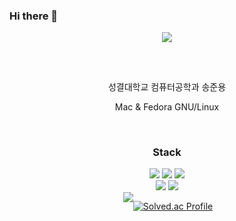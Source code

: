 ### Hi there 👋
<style>
	.img_line {
		display : flex;
		justify-content : center;
		height : auto;
	}
</style>
<div align=center>
	<img src="https://capsule-render.vercel.app/api?type=waving&color=0:111111,100:a82da8&height=300&section=header&text=sssong5252&fontColor=&fontSize=80&animation=waveIn&fontAlignY=38&desc=Junyong's%20GitHub&descAlignY=51&descAlign=62" />

<h2></h2>
<br/>

</div>
<div align="center">
<p> 성결대학교 컴퓨터공학과 송준용 </p>
<p> Mac & Fedora GNU/Linux </p>
</div>

<br/>

<div align="center">
	<h3>Stack</h3>
<img src="https://img.shields.io/badge/c-A8B9CC?style=for-the-badge&logo=c&logoColor=black">
	<img src="https://img.shields.io/badge/python-3776AB?style=for-the-badge&logo=python&logoColor=white">
	<img src="https://img.shields.io/badge/html5-E34F26?style=for-the-badge&logo=html5&logoColor=white">
	<br/>
	<img src="https://img.shields.io/badge/ubuntu-E95420?style=for-the-badge&logo=ubuntu&logoColor=white">
	<img src="https://img.shields.io/badge/linux-FCC624?style=for-the-badge&logo=linux&logoColor=black">
	<br/>
</div>
<div class="img_line">
<br/>
<div align="center">
	  <img align="right" src="https://github-readme-stats.vercel.app/api/top-langs/?username=sssong5252&layout=compact&hide=javascript,css,scss&theme=dracula&langs_count=14"/>
</div>
<br/>

<div align="center">


<p>

[![Solved.ac Profile](http://mazassumnida.wtf/api/v2/generate_badge?boj=songjy)](https://solved.ac/songjy/)

</p>
</div>
</div>
